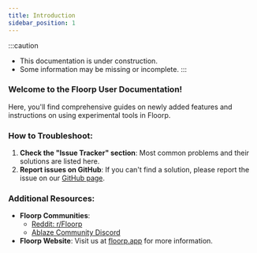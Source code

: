 ```yaml
---
title: Introduction
sidebar_position: 1
---
```


:::caution
- This documentation is under construction.
- Some information may be missing or incomplete.
  :::

### Welcome to the Floorp User Documentation!

Here, you'll find comprehensive guides on newly added features and instructions on using experimental tools in Floorp.

### How to Troubleshoot:

1. **Check the "Issue Tracker" section**: Most common problems and their solutions are listed here.
2. **Report issues on GitHub**: If you can't find a solution, please report the issue on our [GitHub page](https://github.com/Floorp-Projects/Floorp/issues/new/choose).

### Additional Resources:

- **Floorp Communities**:
    - [Reddit: r/Floorp](https://www.reddit.com/r/Floorp/)
    - [Ablaze Community Discord](https://aka.ablaze.one/discord)
- **Floorp Website**: Visit us at [floorp.app](https://floorp.app/) for more information.
